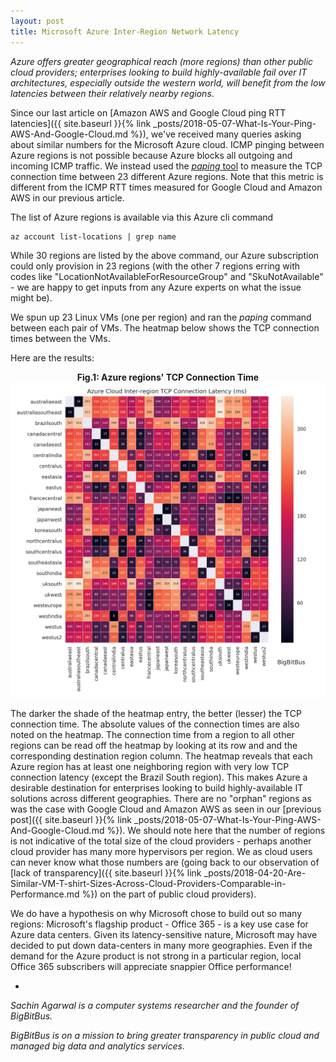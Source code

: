 ```yaml
---
layout: post
title: Microsoft Azure Inter-Region Network Latency
---
```


_Azure offers greater geographical reach (more regions) than other public cloud providers; enterprises looking to build highly-available fail over IT architectures, especially outside the western world, will benefit from the low latencies between their relatively nearby regions_.

Since our last article on [Amazon AWS and Google Cloud ping RTT latencies]({{ site.baseurl }}{% link _posts/2018-05-07-What-Is-Your-Ping-AWS-And-Google-Cloud.md %}), we've received many queries asking about similar numbers for the Microsoft Azure cloud. ICMP pinging between Azure regions is not possible because Azure blocks all outgoing and incoming ICMP traffic. We instead used the [_paping_ tool](https://code.google.com/archive/p/paping/) to measure the TCP connection time between 23 different Azure regions. Note that this metric is different from the ICMP RTT times measured for Google Cloud and Amazon AWS in our previous article.

The list of Azure regions is available via this Azure cli command
```
az account list-locations | grep name
```
While 30 regions are listed by the above command, our Azure subscription could only provision in 23 regions (with the other 7 regions erring with codes like "LocationNotAvailableForResourceGroup" and "SkuNotAvailable" - we are happy to get inputs from any Azure experts on what the issue might be).

We spun up 23 Linux VMs (one per region) and ran the _paping_ command between each pair of VMs. The heatmap below shows the TCP connection times between the VMs.

Here are the results:

<p align="center">
  <b>Fig.1: Azure regions' TCP Connection Time </b><br>
  <img src="/assets/post3/BigBitBus_azuretcpconnect.png">
</p>

The darker the shade of the heatmap entry, the better (lesser) the TCP connection time. The absolute values of the connection times are also noted on the heatmap. The connection time from a region to all other regions can be read off the heatmap by looking at its row and and the corresponding destination region column. The heatmap reveals that each Azure region has at least one neighboring region with very low TCP connection latency (except the Brazil South region). This makes Azure a desirable destination for enterprises looking to build highly-available IT solutions across different geographies. There are no "orphan" regions as was the case with Google Cloud and Amazon AWS as seen in our [previous post]({{ site.baseurl }}{% link _posts/2018-05-07-What-Is-Your-Ping-AWS-And-Google-Cloud.md %}). We should note here that the number of regions is not indicative of the total size of the cloud providers - perhaps another cloud provider has many more hypervisors per region. We as cloud users can never know what those numbers are (going back to our observation of [lack of transparency]({{ site.baseurl }}{% link _posts/2018-04-20-Are-Similar-VM-T-shirt-Sizes-Across-Cloud-Providers-Comparable-in-Performance.md %}) on the part of public cloud providers).

We do have a hypothesis on why Microsoft chose to build out so many regions: Microsoft's flagship product - Office 365 - is a key use case for Azure data centers. Given its latency-sensitive nature, Microsoft may have decided to put down data-centers in many more geographies. Even if the demand for the Azure product is not strong in a particular region, local Office 365 subscribers will appreciate snappier Office performance!


* 

_Sachin Agarwal is a computer systems researcher and the founder of BigBitBus._

_BigBitBus is on a mission to bring greater transparency in public cloud and managed big data and analytics services._
